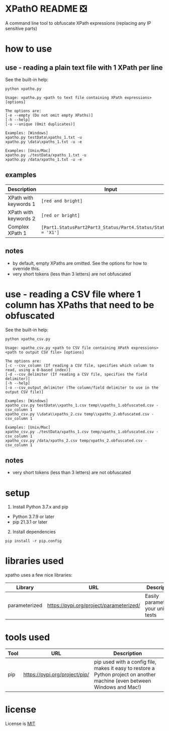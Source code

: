 # XPathO README :negative_squared_cross_mark:

A command line tool to obfuscate XPath expressions (replacing any IP sensitive parts)

# how to use

## use - reading a plain text file with 1 XPath per line

See the built-in help:

```
python xpatho.py
```

```
Usage: xpatho.py <path to text file containing XPath expressions> [options]

The options are:
[-e --empty (Do not omit empty XPaths)]
[-h --help]
[-u --unique (Omit duplicates)]

Examples: [Windows]
xpatho.py testData\xpaths_1.txt -u
xpatho.py \data\xpaths_1.txt -u -e

Examples: [Unix/Mac]
xpatho.py ./testData/xpaths_1.txt -u
xpatho.py /data/xpaths_1.txt -u -e
```

## examples

| Description | Input | Obfuscated Output |
|---|---|---|
| XPath with keywords 1 | `[red and bright]` | `[token_10001 and token_10000]` |
| XPath with keywords 2 | `[red or bright]` | `[token_10001 or token_10000]` |
| Complex XPath 1 | `[Part1.StatusPart2Part3_Status/Part4.Status/StatusCode = 'X1']` | `[token_10000.token_10004/token_10001.token_10002/token_10003 = 'X1']` |

## notes

- by default, empty XPaths are omitted. See the options for how to override this.
- very short tokens (less than 3 letters) are not obfuscated

# use - reading a CSV file where 1 column has XPaths that need to be obfuscated

See the built-in help:

```
python xpatho_csv.py
```

```
Usage: xpatho_csv.py <path to CSV file containing XPath expressions> <path to output CSV file> [options]

The options are:
[-c --csv_column (If reading a CSV file, specifies which column to read, using a 0-based index)]
[-d --csv_delimiter (If reading a CSV file, specifies the field delimiter)]
[-h --help]
[-o --csv_output_delimiter (The column/field delimiter to use in the output CSV file)]

Examples: [Windows]
xpatho_csv.py testData\\xpaths_1.csv temp\\xpaths_1.obfuscated.csv -csv_column 1
xpatho_csv.py \\data\\xpaths_2.csv temp\\xpaths_2.obfuscated.csv -csv_column 1

Examples: [Unix/Mac]
xpatho_csv.py ./testData/xpaths_1.csv temp/xpaths_1.obfuscated.csv -csv_column 1
xpatho_csv.py /data/xpaths_2.csv temp/xpaths_2.obfuscated.csv -csv_column 1
```

## notes

- very short tokens (less than 3 letters) are not obfuscated

# setup

1. Install Python 3.7.x and pip

- Python 3.7.9 or later
- pip 21.3.1 or later

2. Install dependencies

```
pip install -r pip.config
```

# libraries used

xpatho uses a few nice libraries:

| Library       | URL                                             | Description                                              |
| ------------- | ----------------------------------------------- | -------------------------------------------------------- |
| parameterized | https://pypi.org/project/parameterized/         | Easily parameterize your unit tests                      |

# tools used

| Tool | URL                           | Description                                                                                                               |
| ---- | ----------------------------- | ------------------------------------------------------------------------------------------------------------------------- |
| pip  | https://pypi.org/project/pip/ | pip used with a config file, makes it easy to restore a Python project on another machine (even between Windows and Mac!) |

# license

License is [MIT](./LICENSE)
